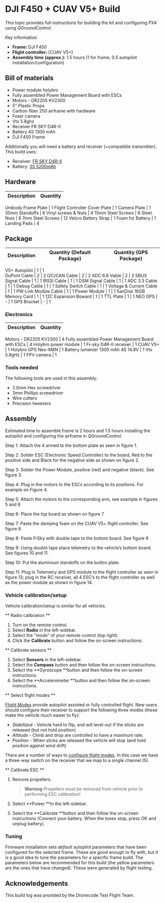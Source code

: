 # DJI F450 + CUAV V5+ Build

This topic provides full instructions for building the kit and configuring PX4 using *QGroundControl*.

Key information

- **Frame:** DJI F450
- **Flight controller:** [CUAV V5+]
- **Assembly time (approx.):** 1.5 hours (1 for frame, 0.5 autopilot installation/configuration)

## Bill of materials

* Power module holybro
* Fully assembled Power Management Board with ESCs
* Motors - DR2205 KV2300
* 5” Plastic Props
* Carbon fiber 250 airframe with hardware
* Foxer camera
* Vtx 5.8ghz
* Receiver FR SKY D4R-II
* Battery 4S 1300 mAh
* DJI F450 Frame 

Additionally you will need a battery and receiver (+compatible transmitter).
This build uses:
* Receiver: [FR SKY D4R-II](http://www.getfpv.com/radios/receivers/frsky-d4r-ii-4ch-2-4ghz-accst-receiver-w-telemetry.html)
* Battery: [3S 5200mAh]()


## Hardware

Description | Quantity
---|---

Unibody Frame Plate           | 1
Flight Controller Cover Plate | 1
Camera Plate                  | 1
35mm Standoffs                | 6
Vinyl screws & Nuts           | 4
15mm Steel Screws             | 8
Steel Nuts                    | 8
7mm Steel Screws              | 12
Velcro Battery Strap          | 1
Foam for Battery              | 1
Landing Pads                  | 4

## Package
Description | Quantity (Default Package) | Quantity (GPS Package)
---|---|---

V5+ Autopilot              |      1     |     1  
DuPont Cable               |      2     |     2
I2C/CAN Cable              |      2     |     2
ADC 6.6 Vable              |      2     |     2
SBUS Signal Cable          |      1     |     1
IRSSI Cable                |      1     |     1
DSM Signal Cable           |      1     |     1
ADC 3.3 Cable              |      1     |     1
Debug Cable                |      1     |     1
Safety Switch Cable        |      1     |     1
Voltage & Current Cable    |      1     |     1
PW-Link Module Cable       |      1     |     1
Power Module               |      1     |     1
SanDisk 16GB Memory Card   |      1     |     1
12C Expansion Boward       |      1     |     1
TTL Plate                  |      1     |     1
NEO GPS                    |      -     |     1
GPS Bracket                |      -     |     1

### Electronics
Description | Quantity
--- | --- 

Motors - DR2205 KV2300                            |     4
Fully assembled Power Management Board with ESCs  |     4
Holybro power module                              |     1
Fr-sky D4R-II receiver                            |     1
CUAV V5+                                  |     1
Holybro GPS Neo-M8N                               |     1
Battery lumenier 1300 mAh 4S 14.8V               |     1
Vtx 5.8gHz                                        |     1
FPV camera                                        |     1

### Tools needed

The following tools are used in this assembly:

- 2.0mm Hex screwdriver
- 3mm Phillips screwdriver
- Wire cutters
- Precision tweezers

## Assembly

Estimated time to assemble frame is 2 hours and 1.5 hours installing the autopilot and configuring the airframe in *QGroundControl*.

Step 1: Attach the 4 armed to the bottom plate as seen in figure 1.

Step 2:  Solder ESC (Electronic Speed Controller) to the board, Red to the positive side and Black for the negative side as shown on figure 2. 

Step 3: Solder the Power Module, positive (red) and negative (black).
See figure 3.

Step 4: Plug in the motors to the ESCs according to its positions. For example on Figure 4.   

Step 5: Attach the motors to the corresponding arm, see example in figures 5 and 6

Step 6: Place the top board as shown on figure 7

Step 7: Paste the damping foam on the CUAV V5+ flight controller.
See figure 8.

Step 8: Paste FrSky with double tape to the bottom board. See figure 9

Step 9: Using double tape place telemetry to the vehicle’s bottom board.
See figures 10 and 11.

Step 10: Put the aluminium standoffs on the button plate.

Step 11: Plug in Telemetry and GPS module to the flight controller as seen in figure 13; plug in the RC receiver, all 4 ESC’s to the flight controller as well as the power module as shown in figure 14.

### Vehicle calibration/setup
Vehicle calibration/setup is similar for all vehicles. 

** Radio calibration **

1. Turn on the remote control.
2. Select **Radio** in the left-sidebar.
3. Select the "mode" of your remote control (top right).
4. Click the **Calibrate** button and follow the on-screen
   instructions.

** Calibrate sensors **

1. Select **Sensors** in the left-sidebar.
2. Select the **Compass** button and then follow the on-screen instructions.
3. Select the **Gyroscope **button and then follow the on-screen instructions.
4. Select the **Accelerometer **button and then follow the on-screen instructions.

** Select flight modes **

[Flight Modes](../flight_modes/README.md) provide
autopilot assisted or fully controlled flight. New users should
configure their receiver to support the following three modes (these
make the vehicle much easier to fly):

- *Stabilized* - Vehicle hard to flip, and will level-out if the
  sticks are released (but not hold position)
- *Altitude* - Climb and drop are controlled to have a maximum rate.
- *Position* - When sticks are released the vehicle will stop (and
  hold position against wind drift)

There are a number of ways to [configure flight modes](../config/flight_mode.md). In this case
we have a three-way switch on the receiver that we map to a single channel (5).

** Calibrate ESC **

1. Remove propellers.

   > **Warning** Propellers must be removed from vehicle prior
     to performing ESC calibration!
2. Select **Power **in the left-sidebar.
3. Select the **Calibrate **button and then follow the on-screen
   instructions (Connect your battery. When the tones stop, press OK
   and unplug battery).
   
### Tuning
Firmware installation sets *default* autopilot parameters that have been
configured for the selected frame. 
These are good enough to fly with, but it is a good idea to tune the parameters for a specific frame build.
The parameters below are recommended for this build (the yellow
parameters are the ones that have changed). These were generated by
flight testing.

## Acknowledgements
This build log was provided by the Dronecode Test Flight Team.
